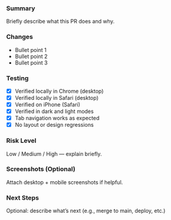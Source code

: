 ### Summary
Briefly describe what this PR does and why.

### Changes
- Bullet point 1
- Bullet point 2
- Bullet point 3

### Testing
- [x] Verified locally in Chrome (desktop)
- [x] Verified locally in Safari (desktop)
- [x] Verified on iPhone (Safari)
- [x] Verified in dark and light modes
- [x] Tab navigation works as expected
- [x] No layout or design regressions

### Risk Level
Low / Medium / High — explain briefly.

### Screenshots (Optional)
Attach desktop + mobile screenshots if helpful.

### Next Steps
Optional: describe what’s next (e.g., merge to main, deploy, etc.)
